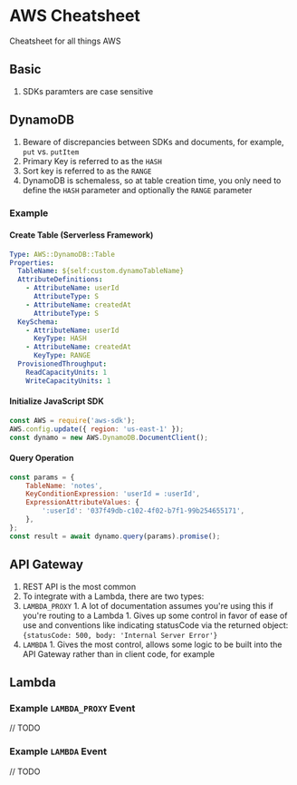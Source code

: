 # AWS Cheatsheet

Cheatsheet for all things AWS

## Basic

1. SDKs paramters are case sensitive

## DynamoDB

1. Beware of discrepancies between SDKs and documents, for example, `put` vs. `putItem`
1. Primary Key is referred to as the `HASH`
1. Sort key is referred to as the `RANGE`
1. DynamoDB is schemaless, so at table creation time, you only need to define the `HASH` 
parameter and optionally the `RANGE` parameter

### Example

#### Create Table (Serverless Framework)

```yaml
Type: AWS::DynamoDB::Table
Properties:
  TableName: ${self:custom.dynamoTableName}
  AttributeDefinitions:
    - AttributeName: userId
      AttributeType: S
    - AttributeName: createdAt
      AttributeType: S
  KeySchema:
    - AttributeName: userId
      KeyType: HASH
    - AttributeName: createdAt
      KeyType: RANGE
  ProvisionedThroughput:
    ReadCapacityUnits: 1
    WriteCapacityUnits: 1
```

#### Initialize JavaScript SDK

```js
const AWS = require('aws-sdk');
AWS.config.update({ region: 'us-east-1' });
const dynamo = new AWS.DynamoDB.DocumentClient();
```

#### Query Operation

```js
const params = {
    TableName: 'notes',
    KeyConditionExpression: 'userId = :userId',
    ExpressionAttributeValues: {
        ':userId': '037f49db-c102-4f02-b7f1-99b254655171',
    },
};
const result = await dynamo.query(params).promise();
```

## API Gateway

1. REST API is the most common
1. To integrate with a Lambda, there are two types:
  1. `LAMBDA_PROXY`
    1. A lot of documentation assumes you're using this if you're routing to a Lambda
    1. Gives up some control in favor of ease of use and conventions like indicating statusCode 
    via the returned object: `{statusCode: 500, body: 'Internal Server Error'}`
  1. `LAMBDA`
    1. Gives the most control, allows some logic to be built into the API Gateway rather than in 
    client code, for example 

## Lambda

### Example `LAMBDA_PROXY` Event

// TODO

### Example `LAMBDA` Event

// TODO
